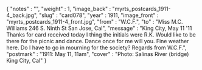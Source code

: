 {
  "notes" : "",
  "weight" : 1,
  "image_back" : "myrts_postcards_1911-4_back.jpg",
  "slug" : "card078",
  "year" : 1911,
  "image_front" : "myrts_postcards_1911-4_front.jpg",
  "from" : "W.C.F.",
  "to" : "Miss M.C. Williams 246 S. Ninth St San Jose, Cal",
  "message" : "King City, May 11 '11 Thanks for card received today I thing the initials were R.K. Would like to be there for the picnic and dance. Dance once for me will you. Fine weather here. Do I have to go in mourning for the society? Regards from W.C.F.",
  "postmark" : "1911: May 11, 11am",
  "cover" : "Photo: Salinas River (bridge) King City, Cal"
}
